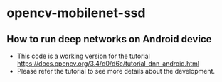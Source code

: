 # opencv-mobilenet-ssd
## How to run deep networks on Android device
- This code is a working version for the tutorial https://docs.opencv.org/3.4/d0/d6c/tutorial_dnn_android.html
- Please refer the tutorial to see more details about the development.
